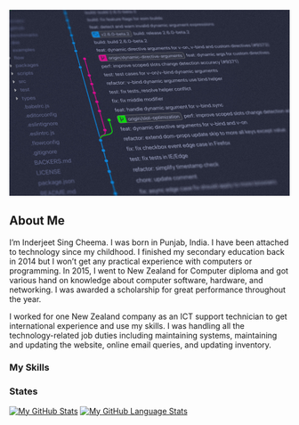 ![plot](./assets/img/cover.jpg)


## About Me

I’m Inderjeet Sing Cheema. I was born in Punjab, India. I have been attached to technology
since my childhood. I finished my secondary education back in 2014 but I won’t get any 
practical experience with computers or programming. In 2015, I went to New Zealand for 
Computer diploma and got various hand on knowledge about computer software, hardware, 
and networking. I was awarded a scholarship for great performance throughout the year.

I worked for one New Zealand company as an ICT support technician to get international 
experience and use my skills. I was handling all the technology-related job duties including 
maintaining systems, maintaining and updating the website, online email queries, and updating 
inventory. 

### My Skills



### States

[![My GitHub Stats](https://github-readme-stats.vercel.app/api/?username=Indercheema&count_private=true&theme=tokyonight&showicons=true)]()
[![My GitHub Language Stats](https://github-readme-stats.vercel.app/api/top-langs/?username=Indercheema&langs_count=5&theme=tokyonight)]()


